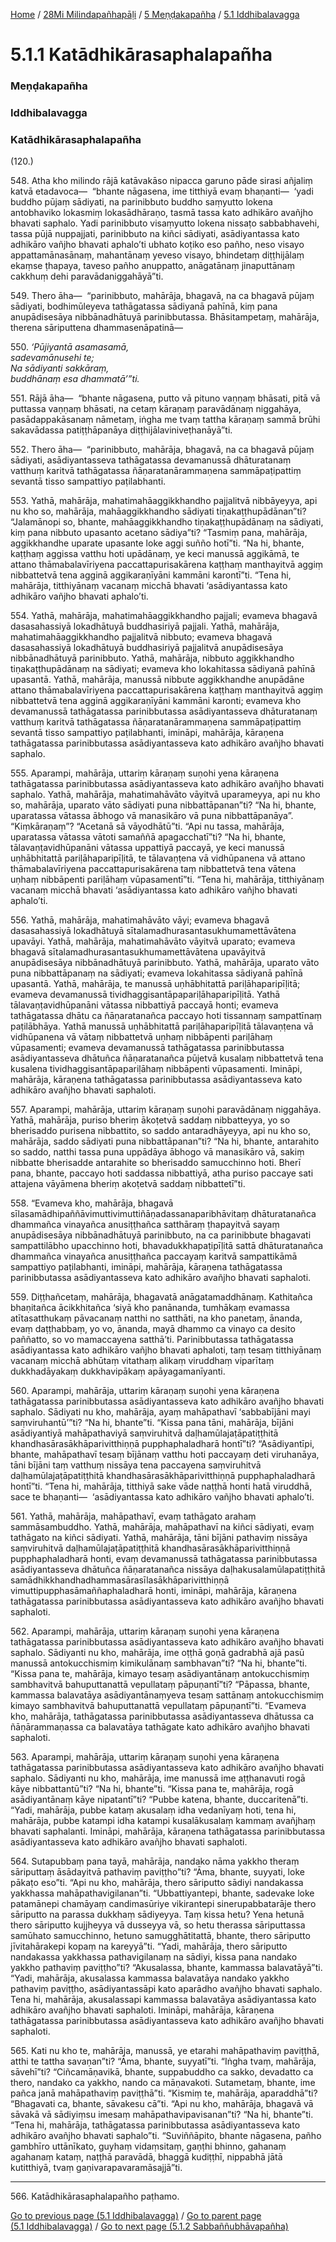 
[Home](/) / [28Mi Milindapañhapāḷi](../../../28Mi.md) / [5 Meṇḍakapañha](../../5.md) / [5.1 Iddhibalavagga](../5.1.md)

# 5.1.1 Katādhikārasaphalapañha

### Meṇḍakapañha

### Iddhibalavagga

### Katādhikārasaphalapañha

(120.)

548\. Atha kho milindo rājā katāvakāso nipacca garuno pāde sirasi añjaliṃ katvā etadavoca—  “bhante nāgasena, ime titthiyā evaṃ bhaṇanti—  ‘yadi buddho pūjaṃ sādiyati, na parinibbuto buddho saṃyutto lokena antobhaviko lokasmiṃ lokasādhāraṇo, tasmā tassa kato adhikāro avañjho bhavati saphalo. Yadi parinibbuto visaṃyutto lokena nissaṭo sabbabhavehi, tassa pūjā nuppajjati, parinibbuto na kiñci sādiyati, asādiyantassa kato adhikāro vañjho bhavati aphalo’ti ubhato koṭiko eso pañho, neso visayo appattamānasānaṃ, mahantānaṃ yeveso visayo, bhindetaṃ diṭṭhijālaṃ ekaṃse ṭhapaya, taveso pañho anuppatto, anāgatānaṃ jinaputtānaṃ cakkhuṃ dehi paravādaniggahāyā”ti.

549\. Thero āha—  “parinibbuto, mahārāja, bhagavā, na ca bhagavā pūjaṃ sādiyati, bodhimūleyeva tathāgatassa sādiyanā pahīnā, kiṃ pana anupādisesāya nibbānadhātuyā parinibbutassa. Bhāsitampetaṃ, mahārāja, therena sāriputtena dhammasenāpatinā—

550\. _‘Pūjiyantā asamasamā,_  
_sadevamānusehi te;_  
_Na sādiyanti sakkāraṃ,_  
_buddhānaṃ esa dhammatā’”ti._  


551\. Rājā āha—  “bhante nāgasena, putto vā pituno vaṇṇaṃ bhāsati, pitā vā puttassa vaṇṇaṃ bhāsati, na cetaṃ kāraṇaṃ paravādānaṃ niggahāya, pasādappakāsanaṃ nāmetaṃ, iṅgha me tvaṃ tattha kāraṇaṃ sammā brūhi sakavādassa patiṭṭhāpanāya diṭṭhijālaviniveṭhanāyā”ti.

552\. Thero āha—  “parinibbuto, mahārāja, bhagavā, na ca bhagavā pūjaṃ sādiyati, asādiyantasseva tathāgatassa devamanussā dhāturatanaṃ vatthuṃ karitvā tathāgatassa ñāṇaratanārammaṇena sammāpaṭipattiṃ sevantā tisso sampattiyo paṭilabhanti.

553\. Yathā, mahārāja, mahatimahāaggikkhandho pajjalitvā nibbāyeyya, api nu kho so, mahārāja, mahāaggikkhandho sādiyati tiṇakaṭṭhupādānan”ti? “Jalamānopi so, bhante, mahāaggikkhandho tiṇakaṭṭhupādānaṃ na sādiyati, kiṃ pana nibbuto upasanto acetano sādiya”ti? “Tasmiṃ pana, mahārāja, aggikkhandhe uparate upasante loke aggi suñño hotī”ti. “Na hi, bhante, kaṭṭhaṃ aggissa vatthu hoti upādānaṃ, ye keci manussā aggikāmā, te attano thāmabalavīriyena paccattapurisakārena kaṭṭhaṃ manthayitvā aggiṃ nibbattetvā tena agginā aggikaraṇīyāni kammāni karontī”ti. “Tena hi, mahārāja, titthiyānaṃ vacanaṃ micchā bhavati ‘asādiyantassa kato adhikāro vañjho bhavati aphalo’ti.

554\. Yathā, mahārāja, mahatimahāaggikkhandho pajjali; evameva bhagavā dasasahassiyā lokadhātuyā buddhasiriyā pajjali. Yathā, mahārāja, mahatimahāaggikkhandho pajjalitvā nibbuto; evameva bhagavā dasasahassiyā lokadhātuyā buddhasiriyā pajjalitvā anupādisesāya nibbānadhātuyā parinibbuto. Yathā, mahārāja, nibbuto aggikkhandho tiṇakaṭṭhupādānaṃ na sādiyati; evameva kho lokahitassa sādiyanā pahīnā upasantā. Yathā, mahārāja, manussā nibbute aggikkhandhe anupādāne attano thāmabalavīriyena paccattapurisakārena kaṭṭhaṃ manthayitvā aggiṃ nibbattetvā tena agginā aggikaraṇīyāni kammāni karonti; evameva kho devamanussā tathāgatassa parinibbutassa asādiyantasseva dhāturatanaṃ vatthuṃ karitvā tathāgatassa ñāṇaratanārammaṇena sammāpaṭipattiṃ sevantā tisso sampattiyo paṭilabhanti, imināpi, mahārāja, kāraṇena tathāgatassa parinibbutassa asādiyantasseva kato adhikāro avañjho bhavati saphalo.

555\. Aparampi, mahārāja, uttariṃ kāraṇaṃ suṇohi yena kāraṇena tathāgatassa parinibbutassa asādiyantasseva kato adhikāro avañjho bhavati saphalo. Yathā, mahārāja, mahatimahāvāto vāyitvā uparameyya, api nu kho so, mahārāja, uparato vāto sādiyati puna nibbattāpanan”ti? “Na hi, bhante, uparatassa vātassa ābhogo vā manasikāro vā puna nibbattāpanāya”. “Kiṃkāraṇaṃ”? “Acetanā sā vāyodhātū”ti. “Api nu tassa, mahārāja, uparatassa vātassa vātoti samaññā apagacchatī”ti? “Na hi, bhante, tālavaṇṭavidhūpanāni vātassa uppattiyā paccayā, ye keci manussā uṇhābhitattā pariḷāhaparipīḷitā, te tālavaṇṭena vā vidhūpanena vā attano thāmabalavīriyena paccattapurisakārena taṃ nibbattetvā tena vātena uṇhaṃ nibbāpenti pariḷāhaṃ vūpasamentī”ti. “Tena hi, mahārāja, titthiyānaṃ vacanaṃ micchā bhavati ‘asādiyantassa kato adhikāro vañjho bhavati aphalo’ti.

556\. Yathā, mahārāja, mahatimahāvāto vāyi; evameva bhagavā dasasahassiyā lokadhātuyā sītalamadhurasantasukhumamettāvātena upavāyi. Yathā, mahārāja, mahatimahāvāto vāyitvā uparato; evameva bhagavā sītalamadhurasantasukhumamettāvātena upavāyitvā anupādisesāya nibbānadhātuyā parinibbuto. Yathā, mahārāja, uparato vāto puna nibbattāpanaṃ na sādiyati; evameva lokahitassa sādiyanā pahīnā upasantā. Yathā, mahārāja, te manussā uṇhābhitattā pariḷāhaparipīḷitā; evameva devamanussā tividhaggisantāpapariḷāhaparipīḷitā. Yathā tālavaṇṭavidhūpanāni vātassa nibbattiyā paccayā honti; evameva tathāgatassa dhātu ca ñāṇaratanañca paccayo hoti tissannaṃ sampattīnaṃ paṭilābhāya. Yathā manussā uṇhābhitattā pariḷāhaparipīḷitā tālavaṇṭena vā vidhūpanena vā vātaṃ nibbattetvā uṇhaṃ nibbāpenti pariḷāhaṃ vūpasamenti; evameva devamanussā tathāgatassa parinibbutassa asādiyantasseva dhātuñca ñāṇaratanañca pūjetvā kusalaṃ nibbattetvā tena kusalena tividhaggisantāpapariḷāhaṃ nibbāpenti vūpasamenti. Imināpi, mahārāja, kāraṇena tathāgatassa parinibbutassa asādiyantasseva kato adhikāro avañjho bhavati saphaloti.

557\. Aparampi, mahārāja, uttariṃ kāraṇaṃ suṇohi paravādānaṃ niggahāya. Yathā, mahārāja, puriso bheriṃ ākoṭetvā saddaṃ nibbatteyya, yo so bherisaddo purisena nibbattito, so saddo antaradhāyeyya, api nu kho so, mahārāja, saddo sādiyati puna nibbattāpanan”ti? “Na hi, bhante, antarahito so saddo, natthi tassa puna uppādāya ābhogo vā manasikāro vā, sakiṃ nibbatte bherisadde antarahite so bherisaddo samucchinno hoti. Bherī pana, bhante, paccayo hoti saddassa nibbattiyā, atha puriso paccaye sati attajena vāyāmena bheriṃ akoṭetvā saddaṃ nibbattetī”ti.

558\. “Evameva kho, mahārāja, bhagavā sīlasamādhipaññāvimuttivimuttiñāṇadassanaparibhāvitaṃ dhāturatanañca dhammañca vinayañca anusiṭṭhañca satthāraṃ ṭhapayitvā sayaṃ anupādisesāya nibbānadhātuyā parinibbuto, na ca parinibbute bhagavati sampattilābho upacchinno hoti, bhavadukkhapaṭipīḷitā sattā dhāturatanañca dhammañca vinayañca anusiṭṭhañca paccayaṃ karitvā sampattikāmā sampattiyo paṭilabhanti, imināpi, mahārāja, kāraṇena tathāgatassa parinibbutassa asādiyantasseva kato adhikāro avañjho bhavati saphaloti.

559\. Diṭṭhañcetaṃ, mahārāja, bhagavatā anāgatamaddhānaṃ. Kathitañca bhaṇitañca ācikkhitañca ‘siyā kho panānanda, tumhākaṃ evamassa atītasatthukaṃ pāvacanaṃ natthi no satthāti, na kho panetaṃ, ānanda, evaṃ daṭṭhabbaṃ, yo vo, ānanda, mayā dhammo ca vinayo ca desito paññatto, so vo mamaccayena satthā’ti. Parinibbutassa tathāgatassa asādiyantassa kato adhikāro vañjho bhavati aphaloti, taṃ tesaṃ titthiyānaṃ vacanaṃ micchā abhūtaṃ vitathaṃ alikaṃ viruddhaṃ viparītaṃ dukkhadāyakaṃ dukkhavipākaṃ apāyagamanīyanti.

560\. Aparampi, mahārāja, uttariṃ kāraṇaṃ suṇohi yena kāraṇena tathāgatassa parinibbutassa asādiyantasseva kato adhikāro avañjho bhavati saphalo. Sādiyati nu kho, mahārāja, ayaṃ mahāpathavī ‘sabbabījāni mayi saṃviruhantū’”ti? “Na hi, bhante”ti. “Kissa pana tāni, mahārāja, bījāni asādiyantiyā mahāpathaviyā saṃviruhitvā daḷhamūlajaṭāpatiṭṭhitā khandhasārasākhāparivitthiṇṇā pupphaphaladharā hontī”ti? “Asādiyantīpi, bhante, mahāpathavī tesaṃ bījānaṃ vatthu hoti paccayaṃ deti viruhanāya, tāni bījāni taṃ vatthuṃ nissāya tena paccayena saṃviruhitvā daḷhamūlajaṭāpatiṭṭhitā khandhasārasākhāparivitthiṇṇā pupphaphaladharā hontī”ti. “Tena hi, mahārāja, titthiyā sake vāde naṭṭhā honti hatā viruddhā, sace te bhaṇanti—  ‘asādiyantassa kato adhikāro vañjho bhavati aphalo’ti.

561\. Yathā, mahārāja, mahāpathavī, evaṃ tathāgato arahaṃ sammāsambuddho. Yathā, mahārāja, mahāpathavī na kiñci sādiyati, evaṃ tathāgato na kiñci sādiyati. Yathā, mahārāja, tāni bījāni pathaviṃ nissāya saṃviruhitvā daḷhamūlajaṭāpatiṭṭhitā khandhasārasākhāparivitthiṇṇā pupphaphaladharā honti, evaṃ devamanussā tathāgatassa parinibbutassa asādiyantasseva dhātuñca ñāṇaratanañca nissāya daḷhakusalamūlapatiṭṭhitā samādhikkhandhadhammasārasīlasākhāparivitthiṇṇā vimuttipupphasāmaññaphaladharā honti, imināpi, mahārāja, kāraṇena tathāgatassa parinibbutassa asādiyantasseva kato adhikāro avañjho bhavati saphaloti.

562\. Aparampi, mahārāja, uttariṃ kāraṇaṃ suṇohi yena kāraṇena tathāgatassa parinibbutassa asādiyantasseva kato adhikāro avañjho bhavati saphalo. Sādiyanti nu kho, mahārāja, ime oṭṭhā goṇā gadrabhā ajā pasū manussā antokucchismiṃ kimikulānaṃ sambhavan”ti? “Na hi, bhante”ti. “Kissa pana te, mahārāja, kimayo tesaṃ asādiyantānaṃ antokucchismiṃ sambhavitvā bahuputtanattā vepullataṃ pāpuṇantī”ti? “Pāpassa, bhante, kammassa balavatāya asādiyantānaṃyeva tesaṃ sattānaṃ antokucchismiṃ kimayo sambhavitvā bahuputtanattā vepullataṃ pāpuṇantī”ti. “Evameva kho, mahārāja, tathāgatassa parinibbutassa asādiyantasseva dhātussa ca ñāṇārammaṇassa ca balavatāya tathāgate kato adhikāro avañjho bhavati saphaloti.

563\. Aparampi, mahārāja, uttariṃ kāraṇaṃ suṇohi yena kāraṇena tathāgatassa parinibbutassa asādiyantasseva kato adhikāro avañjho bhavati saphalo. Sādiyanti nu kho, mahārāja, ime manussā ime aṭṭhanavuti rogā kāye nibbattantū”ti? “Na hi, bhante”ti. “Kissa pana te, mahārāja, rogā asādiyantānaṃ kāye nipatantī”ti? “Pubbe katena, bhante, duccaritenā”ti. “Yadi, mahārāja, pubbe kataṃ akusalaṃ idha vedanīyaṃ hoti, tena hi, mahārāja, pubbe katampi idha katampi kusalākusalaṃ kammaṃ avañjhaṃ bhavati saphalanti. Imināpi, mahārāja, kāraṇena tathāgatassa parinibbutassa asādiyantasseva kato adhikāro avañjho bhavati saphaloti.

564\. Sutapubbaṃ pana tayā, mahārāja, nandako nāma yakkho theraṃ sāriputtaṃ āsādayitvā pathaviṃ paviṭṭho”ti? “Āma, bhante, suyyati, loke pākaṭo eso”ti. “Api nu kho, mahārāja, thero sāriputto sādiyi nandakassa yakkhassa mahāpathavigilanan”ti. “Ubbattiyantepi, bhante, sadevake loke patamānepi chamāyaṃ candimasūriye vikirantepi sinerupabbatarāje thero sāriputto na parassa dukkhaṃ sādiyeyya. Taṃ kissa hetu? Yena hetunā thero sāriputto kujjheyya vā dusseyya vā, so hetu therassa sāriputtassa samūhato samucchinno, hetuno samugghātitattā, bhante, thero sāriputto jīvitahārakepi kopaṃ na kareyyā”ti. “Yadi, mahārāja, thero sāriputto nandakassa yakkhassa pathavigilanaṃ na sādiyi, kissa pana nandako yakkho pathaviṃ paviṭṭho”ti? “Akusalassa, bhante, kammassa balavatāyā”ti. “Yadi, mahārāja, akusalassa kammassa balavatāya nandako yakkho pathaviṃ paviṭṭho, asādiyantassāpi kato aparādho avañjho bhavati saphalo. Tena hi, mahārāja, akusalassapi kammassa balavatāya asādiyantassa kato adhikāro avañjho bhavati saphaloti. Imināpi, mahārāja, kāraṇena tathāgatassa parinibbutassa asādiyantasseva kato adhikāro avañjho bhavati saphaloti.

565\. Kati nu kho te, mahārāja, manussā, ye etarahi mahāpathaviṃ paviṭṭhā, atthi te tattha savaṇan”ti? “Āma, bhante, suyyatī”ti. “Iṅgha tvaṃ, mahārāja, sāvehī”ti? “Ciñcamāṇavikā, bhante, suppabuddho ca sakko, devadatto ca thero, nandako ca yakkho, nando ca māṇavakoti. Sutametaṃ, bhante, ime pañca janā mahāpathaviṃ paviṭṭhā”ti. “Kismiṃ te, mahārāja, aparaddhā”ti? “Bhagavati ca, bhante, sāvakesu cā”ti. “Api nu kho, mahārāja, bhagavā vā sāvakā vā sādiyiṃsu imesaṃ mahāpathavipavisanan”ti? “Na hi, bhante”ti. “Tena hi, mahārāja, tathāgatassa parinibbutassa asādiyantasseva kato adhikāro avañjho bhavati saphalo”ti. “Suviññāpito, bhante nāgasena, pañho gambhīro uttānīkato, guyhaṃ vidaṃsitaṃ, gaṇṭhi bhinno, gahanaṃ agahanaṃ kataṃ, naṭṭhā paravādā, bhaggā kudiṭṭhī, nippabhā jātā kutitthiyā, tvaṃ gaṇivarapavaramāsajjā”ti.

---

566\. Katādhikārasaphalapañho paṭhamo.



[Go to previous page (5.1 Iddhibalavagga)](../5.1.md) / [Go to parent page (5.1 Iddhibalavagga)](../5.1.md) / [Go to next page (5.1.2 Sabbaññubhāvapañha)](5.1.2.md)


